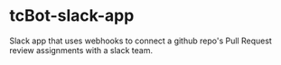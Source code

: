 # tcBot-slack-app
Slack app that uses webhooks to connect a github repo's Pull Request review assignments with a slack team.
